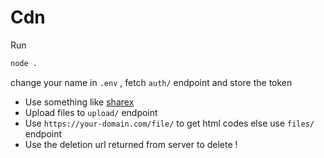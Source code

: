 # Cdn
Run
```bash
node .
```
change your name in `.env` , fetch `auth/` endpoint and store the token

- Use something like [sharex](https://getsharex.com)
- Upload files to `upload/` endpoint
- Use `https://your-domain.com/file/` to get html codes else use `files/` endpoint
- Use the deletion url returned from server to delete !